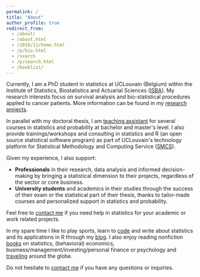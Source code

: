 ```yaml
---
permalink: /
title: "About"
author_profile: true
redirect_from: 
  - /about/
  - /about.html
  - /2016/11/home.html
  - /p/bio.html
  - /search
  - /p/search.html
  - /booklist/
---
```


Currently, I am a PhD student in statistics at UCLouvain (Belgium) within the Institute of Statistics, Biostatistics and Actuarial Sciences (<a href="https://uclouvain.be/fr/node/9330" target="_blank" rel="noopener">ISBA</a>). My research interests focus on survival analysis and bio-statistical procedures applied to cancer patients. More information can be found in my <a href="/research/">research projects</a>.

In parallel with my doctoral thesis, I am <a href="/teaching/">teaching assistant</a> for several courses in statistics and probability at bachelor and master's level. I also provide trainings/workshops and consulting in statistics and R (an open source statistical software program) as part of UCLouvain's technology platform for Statistical Methodology and Computing Service (<a href="http://www.uclouvain.be/smcs" target="_blank" rel="noopener">SMCS</a>).

Given my experience, I also support:

* **Professionals** in their research, data analysis and informed decision-making by bringing a statistical dimension to their projects, regardless of the sector or core business.
* **University students** and academics in their studies through the success of their exam or the statistical part of their thesis, thanks to tailor-made courses and personalized support in statistics and probability.

Feel free to <a href="/contact/">contact me</a> if you need help in statistics for your academic or work related projects.

<!--Prior to this PhD, I graduated in 2015 with a Master in Economics from KU Leuven and in 2016 with a Master in Econometrics from Maastricht University. You may see my <a href="/cv/">CV</a> to have a better overview of my academic and professional background.

In May 2015, I became an international tennis chair umpire (White Badge certification). Since then, I am fortunate enough to work regularly as a chair or line umpire on major tennis events across the world. This position allows me to develop leadership and teamwork skills, and a strong communication thanks to the guidance of internationally certified umpires.-->

In my spare time I like to play sports, learn to <a href="/software/">code</a> and write about statistics and its applications in R through my <a href="https://statsandr.com/">blog</a>. I also enjoy reading nonfiction <a href="/files/booklist.html" target="_blank" rel="noopener">books</a> on statistics, (behavioral) economics, business/management/investing/personal finance or psychology and <a href="/files/visited-places.html" target="_blank" rel="noopener">traveling</a> around the globe.

Do not hesitate to <a href="/contact/">contact me</a> if you have any questions or inquiries.